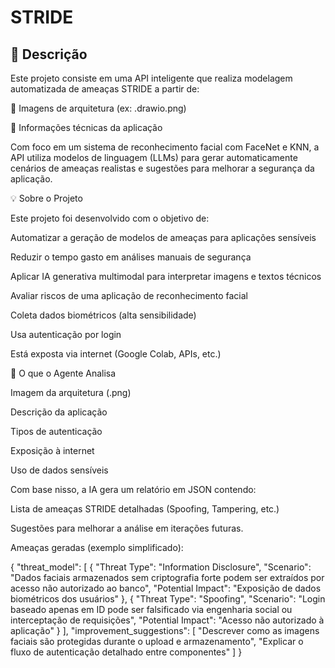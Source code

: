 # STRIDE

## 📌 Descrição

Este projeto consiste em uma API inteligente que realiza modelagem automatizada de ameaças STRIDE a partir de:

📸 Imagens de arquitetura (ex: .drawio.png)

🧾 Informações técnicas da aplicação

Com foco em um sistema de reconhecimento facial com FaceNet e KNN, a API utiliza modelos de linguagem (LLMs) para gerar automaticamente cenários de ameaças realistas e sugestões para melhorar a segurança da aplicação.

💡 Sobre o Projeto

Este projeto foi desenvolvido com o objetivo de:

Automatizar a geração de modelos de ameaças para aplicações sensíveis

Reduzir o tempo gasto em análises manuais de segurança

Aplicar IA generativa multimodal para interpretar imagens e textos técnicos

Avaliar riscos de uma aplicação de reconhecimento facial

Coleta dados biométricos (alta sensibilidade)

Usa autenticação por login

Está exposta via internet (Google Colab, APIs, etc.)

🔎 O que o Agente Analisa

Imagem da arquitetura (.png)

Descrição da aplicação

Tipos de autenticação

Exposição à internet

Uso de dados sensíveis

Com base nisso, a IA gera um relatório em JSON contendo:

Lista de ameaças STRIDE detalhadas (Spoofing, Tampering, etc.)

Sugestões para melhorar a análise em iterações futuras.

Ameaças geradas (exemplo simplificado):

{
  "threat_model": [
    {
      "Threat Type": "Information Disclosure",
      "Scenario": "Dados faciais armazenados sem criptografia forte podem ser extraídos por acesso não autorizado ao banco",
      "Potential Impact": "Exposição de dados biométricos dos usuários"
    },
    {
      "Threat Type": "Spoofing",
      "Scenario": "Login baseado apenas em ID pode ser falsificado via engenharia social ou interceptação de requisições",
      "Potential Impact": "Acesso não autorizado à aplicação"
    }
  ],
  "improvement_suggestions": [
    "Descrever como as imagens faciais são protegidas durante o upload e armazenamento",
    "Explicar o fluxo de autenticação detalhado entre componentes"
  ]
}


  


